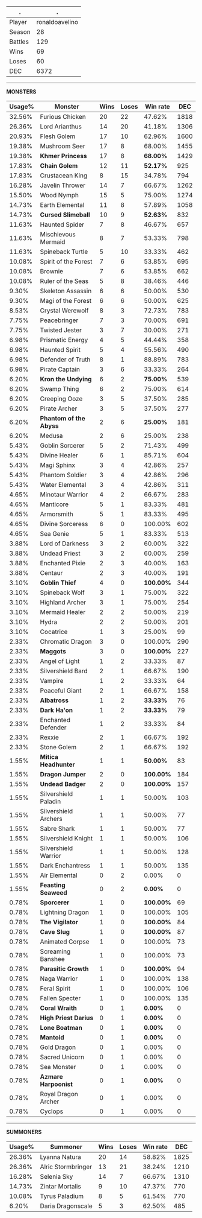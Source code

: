 .|.
|-|-
Player|ronaldoavelino
Season|28
Battles|129
Wins|69
Loses|60
DEC|6372

---
**MONSTERS**

Usage%|Monster|Wins|Loses|Win rate|DEC|
-|-|-|-|-|-|
32.56%|Furious Chicken|20|22|47.62%|1818|
26.36%|Lord Arianthus|14|20|41.18%|1306|
20.93%|Flesh Golem|17|10|62.96%|1600|
19.38%|Mushroom Seer|17|8|68.00%|1455|
19.38%|**Khmer Princess**|17|8|**68.00%**|1429|
17.83%|**Chain Golem**|12|11|**52.17%**|925|
17.83%|Crustacean King|8|15|34.78%|794|
16.28%|Javelin Thrower|14|7|66.67%|1262|
15.50%|Wood Nymph|15|5|75.00%|1274|
14.73%|Earth Elemental|11|8|57.89%|1058|
14.73%|**Cursed Slimeball**|10|9|**52.63%**|832|
11.63%|Haunted Spider|7|8|46.67%|657|
11.63%|Mischievous Mermaid|8|7|53.33%|798|
11.63%|Spineback Turtle|5|10|33.33%|462|
10.08%|Spirit of the Forest|7|6|53.85%|695|
10.08%|Brownie|7|6|53.85%|662|
10.08%|Ruler of the Seas|5|8|38.46%|446|
9.30%|Skeleton Assassin|6|6|50.00%|530|
9.30%|Magi of the Forest|6|6|50.00%|625|
8.53%|Crystal Werewolf|8|3|72.73%|783|
7.75%|Peacebringer|7|3|70.00%|691|
7.75%|Twisted Jester|3|7|30.00%|271|
6.98%|Prismatic Energy|4|5|44.44%|358|
6.98%|Haunted Spirit|5|4|55.56%|490|
6.98%|Defender of Truth|8|1|88.89%|783|
6.98%|Pirate Captain|3|6|33.33%|264|
6.20%|**Kron the Undying**|6|2|**75.00%**|539|
6.20%|Swamp Thing|6|2|75.00%|614|
6.20%|Creeping Ooze|3|5|37.50%|285|
6.20%|Pirate Archer|3|5|37.50%|277|
6.20%|**Phantom of the Abyss**|2|6|**25.00%**|181|
6.20%|Medusa|2|6|25.00%|238|
5.43%|Goblin Sorcerer|5|2|71.43%|499|
5.43%|Divine Healer|6|1|85.71%|604|
5.43%|Magi Sphinx|3|4|42.86%|257|
5.43%|Phantom Soldier|3|4|42.86%|296|
5.43%|Water Elemental|3|4|42.86%|311|
4.65%|Minotaur Warrior|4|2|66.67%|283|
4.65%|Manticore|5|1|83.33%|481|
4.65%|Armorsmith|5|1|83.33%|495|
4.65%|Divine Sorceress|6|0|100.00%|602|
4.65%|Sea Genie|5|1|83.33%|513|
3.88%|Lord of Darkness|3|2|60.00%|322|
3.88%|Undead Priest|3|2|60.00%|259|
3.88%|Enchanted Pixie|2|3|40.00%|163|
3.88%|Centaur|2|3|40.00%|191|
3.10%|**Goblin Thief**|4|0|**100.00%**|344|
3.10%|Spineback Wolf|3|1|75.00%|322|
3.10%|Highland Archer|3|1|75.00%|254|
3.10%|Mermaid Healer|2|2|50.00%|219|
3.10%|Hydra|2|2|50.00%|201|
3.10%|Cocatrice|1|3|25.00%|99|
2.33%|Chromatic Dragon|3|0|100.00%|290|
2.33%|**Maggots**|3|0|**100.00%**|227|
2.33%|Angel of Light|1|2|33.33%|87|
2.33%|Silvershield Bard|2|1|66.67%|190|
2.33%|Vampire|1|2|33.33%|64|
2.33%|Peaceful Giant|2|1|66.67%|158|
2.33%|**Albatross**|1|2|**33.33%**|76|
2.33%|**Dark Ha'on**|1|2|**33.33%**|79|
2.33%|Enchanted Defender|1|2|33.33%|84|
2.33%|Rexxie|2|1|66.67%|192|
2.33%|Stone Golem|2|1|66.67%|192|
1.55%|**Mitica Headhunter**|1|1|**50.00%**|83|
1.55%|**Dragon Jumper**|2|0|**100.00%**|184|
1.55%|**Undead Badger**|2|0|**100.00%**|157|
1.55%|Silvershield Paladin|1|1|50.00%|103|
1.55%|Silvershield Archers|1|1|50.00%|77|
1.55%|Sabre Shark|1|1|50.00%|77|
1.55%|Silvershield Knight|1|1|50.00%|106|
1.55%|Silvershield Warrior|1|1|50.00%|128|
1.55%|Dark Enchantress|1|1|50.00%|135|
1.55%|Air Elemental|0|2|0.00%|0|
1.55%|**Feasting Seaweed**|0|2|**0.00%**|0|
0.78%|**Sporcerer**|1|0|**100.00%**|69|
0.78%|Lightning Dragon|1|0|100.00%|105|
0.78%|**The Vigilator**|1|0|**100.00%**|84|
0.78%|**Cave Slug**|1|0|**100.00%**|87|
0.78%|Animated Corpse|1|0|100.00%|73|
0.78%|Screaming Banshee|1|0|100.00%|73|
0.78%|**Parasitic Growth**|1|0|**100.00%**|94|
0.78%|Naga Warrior|1|0|100.00%|138|
0.78%|Feral Spirit|1|0|100.00%|106|
0.78%|Fallen Specter|1|0|100.00%|135|
0.78%|**Coral Wraith**|0|1|**0.00%**|0|
0.78%|**High Priest Darius**|0|1|**0.00%**|0|
0.78%|**Lone Boatman**|0|1|**0.00%**|0|
0.78%|**Mantoid**|0|1|**0.00%**|0|
0.78%|Gold Dragon|0|1|0.00%|0|
0.78%|Sacred Unicorn|0|1|0.00%|0|
0.78%|Sea Monster|0|1|0.00%|0|
0.78%|**Azmare Harpoonist**|0|1|**0.00%**|0|
0.78%|Royal Dragon Archer|0|1|0.00%|0|
0.78%|Cyclops|0|1|0.00%|0|

---
**SUMMONERS**

Usage%|Summoner|Wins|Loses|Win rate|DEC|
-|-|-|-|-|-|
26.36%|Lyanna Natura|20|14|58.82%|1825|
26.36%|Alric Stormbringer|13|21|38.24%|1210|
16.28%|Selenia Sky|14|7|66.67%|1310|
14.73%|Zintar Mortalis|9|10|47.37%|770|
10.08%|Tyrus Paladium|8|5|61.54%|770|
6.20%|Daria Dragonscale|5|3|62.50%|485|
